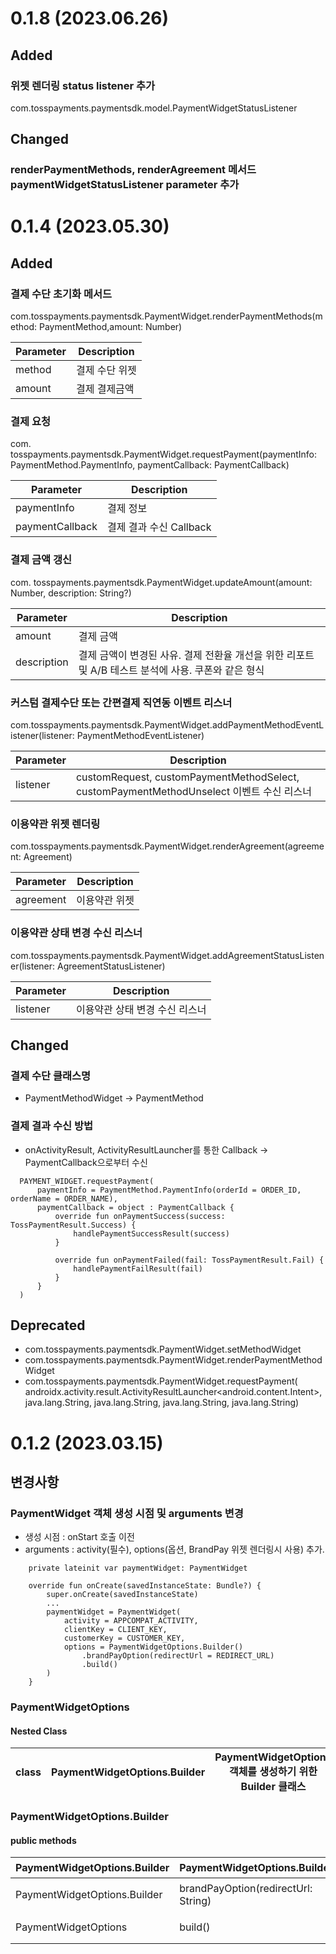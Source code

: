 # 0.1.8 (2023.06.26)

## Added
### 위젯 렌더링 status listener 추가
com.tosspayments.paymentsdk.model.PaymentWidgetStatusListener

## Changed
### renderPaymentMethods, renderAgreement 메서드 paymentWidgetStatusListener parameter 추가


# 0.1.4 (2023.05.30)

## Added
### 결제 수단 초기화 메서드
com.tosspayments.paymentsdk.PaymentWidget.renderPaymentMethods(method: PaymentMethod,amount: Number)

| Parameter | Description |
|-----------|-------------|
| method    | 결제 수단 위젯    |
| amount    | 결제 결제금액     |

### 결제 요청
com. tosspayments.paymentsdk.PaymentWidget.requestPayment(paymentInfo: PaymentMethod.PaymentInfo, paymentCallback: PaymentCallback)

| Parameter       | Description       |
|-----------------|-------------------|
| paymentInfo     | 결제 정보             |
| paymentCallback | 결제 결과 수신 Callback |

### 결제 금액 갱신
com. tosspayments.paymentsdk.PaymentWidget.updateAmount(amount: Number, description: String?)

| Parameter   | Description                                                  |
|-------------|--------------------------------------------------------------|
| amount      | 결제 금액                                                        |
| description | 결제 금액이 변경된 사유. 결제 전환율 개선을 위한 리포트 및 A/B 테스트 분석에 사용. 쿠폰와 같은 형식 |

### 커스텀 결제수단 또는 간편결제 직연동 이벤트 리스너
com.tosspayments.paymentsdk.PaymentWidget.addPaymentMethodEventListener(listener: PaymentMethodEventListener)

| Parameter | Description                                                                      |
|-----------|----------------------------------------------------------------------------------|
| listener  | customRequest, customPaymentMethodSelect, customPaymentMethodUnselect 이벤트 수신 리스너 |

### 이용약관 위젯 렌더링
com.tosspayments.paymentsdk.PaymentWidget.renderAgreement(agreement: Agreement)

| Parameter | Description |
|-----------|-------------|
| agreement | 이용약관 위젯     |

### 이용약관 상태 변경 수신 리스너
com.tosspayments.paymentsdk.PaymentWidget.addAgreementStatusListener(listener: AgreementStatusListener)

| Parameter | Description       |
|-----------|-------------------|
| listener  | 이용약관 상태 변경 수신 리스너 |



## Changed

### 결제 수단 클래스명

- PaymentMethodWidget -> PaymentMethod

### 결제 결과 수신 방법

- onActivityResult, ActivityResultLauncher를 통한 Callback -> PaymentCallback으로부터 수신
```
  PAYMENT_WIDGET.requestPayment(
      paymentInfo = PaymentMethod.PaymentInfo(orderId = ORDER_ID, orderName = ORDER_NAME),
      paymentCallback = object : PaymentCallback {
          override fun onPaymentSuccess(success: TossPaymentResult.Success) {
              handlePaymentSuccessResult(success)
          }

          override fun onPaymentFailed(fail: TossPaymentResult.Fail) {
              handlePaymentFailResult(fail)
          }
      }
  )
```

## Deprecated

- com.tosspayments.paymentsdk.PaymentWidget.setMethodWidget
- com.tosspayments.paymentsdk.PaymentWidget.renderPaymentMethodWidget
- com.tosspayments.paymentsdk.PaymentWidget.requestPayment(
  androidx.activity.result.ActivityResultLauncher<android.content.Intent>, java.lang.String,
  java.lang.String, java.lang.String, java.lang.String)

# 0.1.2 (2023.03.15)

## 변경사항

### PaymentWidget 객체 생성 시점 및 arguments 변경

- 생성 시점 : onStart 호출 이전
- arguments : activity(필수), options(옵션, BrandPay 위젯 렌더링시 사용) 추가.

```
    private lateinit var paymentWidget: PaymentWidget
    
    override fun onCreate(savedInstanceState: Bundle?) {
        super.onCreate(savedInstanceState)
        ...
        paymentWidget = PaymentWidget(
            activity = APPCOMPAT_ACTIVITY,
            clientKey = CLIENT_KEY,
            customerKey = CUSTOMER_KEY,
            options = PaymentWidgetOptions.Builder()
                .brandPayOption(redirectUrl = REDIRECT_URL)
                .build()
        )
    }
```

### PaymentWidgetOptions

#### Nested Class

| class | PaymentWidgetOptions.Builder | PaymentWidgetOptions 객체를 생성하기 위한 Builder 클래스 |
|-------|------------------------------|----------------------------------------------|

### PaymentWidgetOptions.Builder

#### public methods

| PaymentWidgetOptions.Builder | PaymentWidgetOptions.Builder()      | 생성자                        |
|------------------------------|-------------------------------------|----------------------------|
| PaymentWidgetOptions.Builder | brandPayOption(redirectUrl: String) | 브랜드 페이 위젯 렌더링 및 결제를 위한 url |
| PaymentWidgetOptions         | build()                             | PaymentWidgetOptions 객체 생성 |
